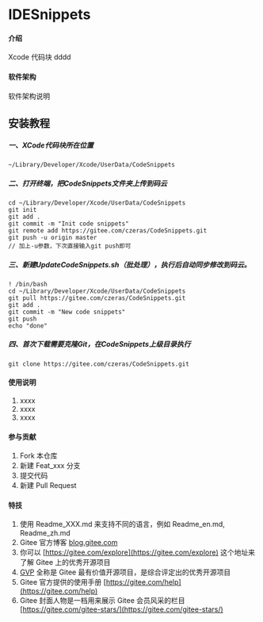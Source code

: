 # IDESnippets

#### 介绍
Xcode 代码块 dddd

#### 软件架构
软件架构说明


## 安装教程
##### 一、XCode代码块所在位置

```
~/Library/Developer/Xcode/UserData/CodeSnippets
```
##### 二、打开终端，把CodeSnippets文件夹上传到码云
```
cd ~/Library/Developer/Xcode/UserData/CodeSnippets
git init
git add .
git commit -m "Init code snippets"
git remote add https://gitee.com/czeras/CodeSnippets.git
git push -u origin master
// 加上-u参数，下次直接输入git push即可
```

##### 三、新建UpdateCodeSnippets.sh（批处理），执行后自动同步修改到码云。
```
! /bin/bash
cd ~/Library/Developer/Xcode/UserData/CodeSnippets
git pull https://gitee.com/czeras/CodeSnippets.git
git add .
git commit -m "New code snippets"
git push
echo "done"
```
##### 四、首次下载需要克隆Git，在CodeSnippets上级目录执行
```
git clone https://gitee.com/czeras/CodeSnippets.git
```




#### 使用说明

1.  xxxx
2.  xxxx
3.  xxxx

#### 参与贡献

1.  Fork 本仓库
2.  新建 Feat_xxx 分支
3.  提交代码
4.  新建 Pull Request


#### 特技

1.  使用 Readme\_XXX.md 来支持不同的语言，例如 Readme\_en.md, Readme\_zh.md
2.  Gitee 官方博客 [blog.gitee.com](https://blog.gitee.com)
3.  你可以 [https://gitee.com/explore](https://gitee.com/explore) 这个地址来了解 Gitee 上的优秀开源项目
4.  [GVP](https://gitee.com/gvp) 全称是 Gitee 最有价值开源项目，是综合评定出的优秀开源项目
5.  Gitee 官方提供的使用手册 [https://gitee.com/help](https://gitee.com/help)
6.  Gitee 封面人物是一档用来展示 Gitee 会员风采的栏目 [https://gitee.com/gitee-stars/](https://gitee.com/gitee-stars/)
